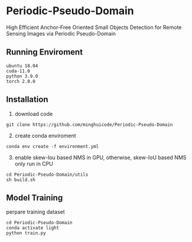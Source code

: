 # Periodic-Pseudo-Domain
High Efficient Anchor-Free Oriented Small Objects Detection for Remote Sensing Images via Periodic Pseudo-Domain

## Running Enviroment

```
ubuntu 18.04
cuda-11.0
python 3.9.0
torch 2.0.0
```

## Installation

 1. download code

```
git clone https://github.com/minghuicode/Periodic-Pseudo-Domain
```

2. create conda enviroment

```
conda env create -f environment.yml
```

3. enable skew-Iou based NMS in GPU, otherwise, skew-IoU based NMS only run in CPU

```
cd Periodic-Pseudo-Domain/utils
sh build.sh
```

## Model Training 

perpare training dataset

```
cd Periodic-Pseudo-Domain
conda activate light
python train.py
```

